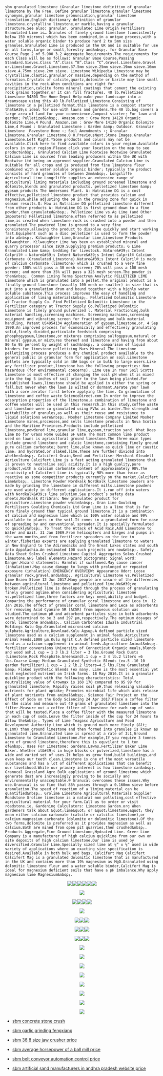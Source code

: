 
```
sbm granulated limestone iGranular limestone definition of granular limestone by The Free. Define granular limestone.granular limestone synonyms,granular limestone pronunciation,granular limestone translation,English dictionary definition of granular limestone.crystalline limestone,or marble,having a granular structure.See also: granular. Granulated Lime Origin Fertilisers Granulated Lime is… Granules of finely ground limestone (consistently below 150 microns) which has been combined,in a unique process,with a water soluble organic binder to produce hard 2 to 5mm size granules.Granulated Lime is produced in the UK and is suitable for use on all farms,large or small,forestry and&nbsp;. for Granular Base Course Page 2 of 5.900 3.2 Aggregate Requirements.The requirements for each Class will be as follows: Granular Base Course.Passing Standard.Sieves.Class “A”.Class “B”.Class “C”.Gravel.Limestone.Gravel or.Limestone.Gravel.Limestone.37.5mm sieve.25mm sieve.19mm sieve.16mm sieve.4.75mm sieve.2mm sieve. Limestone Wikipedia Limestone may be crystalline,clastic,granular,or massive,depending on the method of formation.Crystals of calcite,quartz,dolomite or barite may line small cavities in the rock.When conditions are right for precipitation,calcite forms mineral coatings that cement the existing rock grains together,or it can fill fractures. 40 lb.Pelletized Limestone 54803 The Home Depot Help make your landscape into a dreamscape using this 40 lb.Pelletized Limestone.Consisting of limestone in a pelletized format,this limestone is a compost starter that&#39;s ideal for use with lawns and gardens.The 40 lb.bag covers a large area of land for your convenience.Compost starter; For lawn and garden; Pelletized&nbsp;. Amazon.com : Grow More 14120 Organic Dolomite Lime,4 Pound. Amazon.com : Grow More 14120 Organic Dolomite Lime,4 Pound : Granulated Limestone : Garden &amp; Outdoor. Granular Limestone  Pavestone Home ›; Soil Amendments ›; Granular Limestone.Granular Limestone.0 0.PreviousNext.Stone Images.Granular Limestone.Left Right.*Some products and colors may not be available.Click here to find available colors in your region.Available colors in your region.Please click your location on the map to see product&nbsp;. Granulated Calcium Lime Rootwise Rootwise Granulated Calcium Lime is sourced from leading producers within the UK with Rootwise Ltd being an approved supplier.Granulated Calcium Lime is suitable for all crops and is produced from fine limestone flour combined with a water soluble organic binder; typically the product consists of hard granules of between 2mm&nbsp;. Longcliffe Agricultural Lime Longcliffe supplies an extensive range of agricultural liming materials including ground screened limestone and dolomite,blends and granulated products. pelletized limestone &amp; gypsum products The Andersons Plant. A: NutraLime DG is a cost effective,pelletized limestone product that provides calcium and magnesium,while adjusting the pH in the growing zone for quick in season results.Q: How is NutraLime DG pelletized limestone different from other products A: NutraLime DG is first ground down to a fine powder,then granulated&nbsp;. Pelletized Lime vs.Ag Lime (and Other Imposters) Pelletized limestone,often referred to as pelletized lime,is created when limestone rock is crushed into a powder and then granulated.The powdered lime is ground to a very fine consistency,allowing the product to dissolve quickly and start working fast.Equipment such as a disc pelletizer is used to form the powder into a&nbsp;. Kilwaughter Lime,Granular Lime,Limestone Products Kilwaughter. Kilwaughter Lime has been an established mineral and quarry processor since 1939.Supplying premium products; G Lime Granulated Lime &amp; bedding for livestock. Nature&#39;s Intent Calpril® — Nature&#39;s Intent Nature&#39;s Intent Calpril® Calcium Carbonate (Granulated Limestone).Nature&#39;s Intent Calpril® is made of calcium carbonate (limestone) which is crushed to a very fine powder: 100% will pass a 30 mesh screen; 70% will pass a 100 mesh screen; and more than 35% will pass a 325 mesh screen.The powder is then&nbsp;. Common Liming Terms Spectrum Analytic PELLETIZED LIME Limestone which is granulated into a pellet.The original product is a finally ground limestone (usually 100 mesh or smaller) in size that is put into a granulation drum and bound together with a highly water soluble substance.This process improves the easy of handling and application of liming materials&nbsp;. Pelletized Dolomitic Limestone at Tractor Supply Co. Find Pelletized Dolomitic Limestone in the Fertilizer category at Tractor Supply Co.Pelletized Dolomitic Limestone is finely ground pulverized l. Material Fractioning,bulk material handling,screening machines. Screening machines,screening equipment and vibrating screen for fractioning and bulk material handling. Patent US4954134 Agglomeration of gypsum,limestone,or. 4 Sep 1990.An improved process for economically and effectively granulating solid,finely divided,particulate feedstock comprising phosphogypsum,limestone,or mixtures comprising sulfogypsum,natural or mineral gypsum,or mixtures thereof and limestone and having from about 80 to 95 percent by weight of such&nbsp;. a comparison of liquid binders for limestone pelletizing Mars Mineral The Limestone pelletizing process produces a dry chemical product available to the general public in granular form for application on soil.Limestone pellets are typically sold in 40# bags or in bulk to large users.Like any fertilizer product,limestone has the following properties: Non hazardous (for environmental concerns). Lime Use In Your Soil Scotts Limestone is most effective at changing the soil pH when it is mixed into the top 5 inches of soil prior to the lawn being planted.For established lawns,limestone should be applied in either the spring or fall,but never when the lawn is wilted or dormant.Aerate your lawn with a core aerator first before applying the lime. Co granulation of limestone and coffee waste ScienceDirect.com In order to improve the adsorption properties of the limestone,a combination of limestone and coffee wastes will be used in this research.In this study,coffee waste and limestone were co granulated using PVAc as binder.The strength and wettability of granules,as well as their reuse and resistance to liquid solutions were&nbsp;. Mosher Limestone Company Limited Mosher Limestone mines,processes,and sells limestone products in Nova Scotia and the Maritime Provinces.Products include pelletized limestone,powdered lime,granular lime,gypsum,traction sand. What Does Lime Do for Grass Home Guides SF Gate The most common lime product used on lawns is agricultural ground limestone.The three main types include ground limestone and calcic limestone,containing finely ground pure calcium carbonate; burnt lime,also known as quick lime or caustic lime; and hydrated,or slaked,lime.These are further divided into whether&nbsp;. Calcifert Grain,Seed and Fertiliser Merchant Gleadell Agriculture Calcifert Lime is a fast acting granulated limestone that is proven to neutralise soil acidity.It is a high quality,pure product,with a calcium carbonate content of approximately 98%.The reactivity of Calcifert Lime is typically 98% more than twice as reactive as some competitor products currently on the market.Calcifert Lime&nbsp;. Limestone Powder Nordkalk Nordkalk limestone powders are made by grinding the limestone in different mills.Limestone powders are used widely in different applications.It i.run off into waters with Nordkalk&#39;s lime solution.See product´s safety data sheets.Nordkalk AtriGran: New granulated product for agriculture.Limestone powder white&nbsp;. Gran Lime Goulding Fertilisers Goulding Chemicals Ltd Gran Lime is a lime that is far more finely ground than typical ground limestone.It is a combination of calcium and magnesium lime which is 100% water soluble and 99% available to plants in the soil.It comes in a granulated form for ease of spreading by and conventional spreader.It is specially formulated to quickly&nbsp;. To Treat the Attack of Acid Rain,Add Limestone to Water and Wait. 31 Jan 1989.From helicopters and barges and pumps in the warm months,and from fertilizer spreaders on the ice in winter,fisheries experts are applying granulated limestone to waters in New England to the Adirondacks and the Great Lakes states and south into Appalachia.An estimated 100 such projects are now&nbsp;. Safety Data Sheet Solms Crushed Limestone Capitol Aggregates Solms Crushed Limestone.GHS label elements.Hazard pictograms: Signal word: Danger.Hazard statements: Harmful if swallowed.May cause cancer (inhalation).May cause damage to lungs with prolonged or repeated exposure (inhalation).EMERGENCY OVERVIEW: Appearance Odor: Loose granular rock,gravel,and&nbsp;. Agricultural Limestone vs.Pelletized Lime Braen Stone 12 Jun 2017.Many people are unsure of the differences between agricultural limestone and pelletized lime.We&#39;ve broken.Pelletized lime is developed through the process of granulating finely ground aglime.When considering agricultural limestone vs.pelletized lime,three factors are key: need,ability and budget. Comparing the performance of granular coral limestone and Leca in. 12 Jan 2016.The effect of granular coral limestone and Leca as adsorbents for removing Acid Cyanine 5R (AC5R) from aqueous solution was studied.The optimum pH and adsorbent particles size in both adsorbents were determined to be 3 and 297 μm,respectively.The optimum dosages of coral limestone and&nbsp;. Calcium Carbonates Idwala Industrial Holdings Kulu Gyp.Granulated micronised calcium sulphate.Agriculture,Download.Kulu Agsup.A defined particle sized limestone used as a calcium supplement in animal feeds.Agriculture Animal Feeds,1000 µm.Kulu Agrit C.A defined particle sized limestone used as a calcium supplement in animal feeds.Agriculture Animal&nbsp;. fertilizer conversions University of Connecticut Organic meals,blends and wood ash.1 cup = 1 3 lb.2 liter = 3 lbs.Ground Rock Dusts (Limestone,Rock Phosphate.Greensand).1 cup = 3 4 lb.2 liters =6 lbs.Coarse &amp; Medium Granulated Synthetic Blends (ex.5 .10 10 garden fertilizer).1 cup = 1 2 lb.2 liters=4.5 lbs.Fine Granulated &amp; Flaked Synthetic Blends (ex many. Lime is the most essential yet most neglected nutrient on Irish farms. 18 May 2016.It is a granular quicklime product with the following characteristics: Total neutralising value of Growmax is 160 170 compared to 95 99 for granulated limestone; Rapidly raises soil pH,thus releasing valuable nutrients for plant uptake; Promotes microbial life which aids release of plant nutrients from animal&nbsp;. Science Fair Project on the Effect of Soda on the Body Sciencing 24 Apr 2017.Place a coffee filter on the scale and measure out 40 grams of granulated limestone into the filter.Measure out a coffee filter of limestone for each cup of soda that will be tested.Place a coffee filter with the measured limestone in each cup of soda.Leave the filter inside of the cup for 24 hours to allow the&nbsp;. Types of Lime Teagasc Agriculture and Food Development Authority Lime which is ground much more finely (&lt; 0.1mm) than ground limestone and then formed into granules is known as granulated lime.Granulated lime is spread at a rate of 3:1,Ground Limestone to Granulated Limestone.For example,If you require 3 tonnes acre of ground limestone,therefore this is equvilant to 1 ton of&nbsp;. Uses For Limestone: Gardens,Lawns,Fertilizer Baker Lime Baker. Whether it&#39;s in huge blocks or pulverized,limestone has a wide and varied set of uses.It helps us grow food,build buildings,and even keep our teeth clean.Limestone is one of the most versatile substances and has a lot of different applications that can benefit our livelihood.While our primary interest is how limestone can&nbsp;. Granucal Grassland Agro Bulk applications of ground limestone which generate dust are increasingly proving to be socially and environmentally unacceptable.® Granucal overcomes these issues.Why use.Granucal is so fine that 85% passes through a 0.160mm sieve before granulation.The speed of reaction of a liming material can be quantified&nbsp;. Grolime Limestone Agricultural Materials Supplier Roadstone Grolime limestone is a natural non polluting,cost effective agricultural material for your farm.Call us to order or visit roadstone.ie. Gardening Calculators: Limestone Garden.org When gardeners talk about &quot;lime&quot; or &quot;limestone,&quot; they mean either calcium carbonate (calcite or calcitic limestone),or calcium magnesium carbonate (dolomite or dolomitic limestone).Of the two forms,dolomite is preferred as it provides magnesium as well as calcium.Both are mined from open pit quarries,then crushed&nbsp;. Products Aggregate,Fine Ground Limestone,Hydrated Lime. Greer Lime Company is a manufacturer of high calcium quicklime from our own on site deposits of high calcium limestone.Our lime is used by diversified.Granular Lime.Specially sized lime at ¼” x ⅛” used in wide variety of applications where an exacting size specification is desired.Available in both bulk and bags. Calcifert Mag Calcifert Calcifert Mag is a granulated dolomitic limestone that is manufactured in the UK and contains more than 19% magnesium as MgO.Granulated using dolomitic limestone flour and a water soluble binder,Calcifert Mag is ideal for magnesium deficient soils that have a pH imbalance.Why apply magnesium lime Magnesium&nbsp;. 
```

<div align="center">
  
<a rel="nofollow" href="https://m.shibang-china.com?f=github&k=sbm+granulated+limestone+i"><img src="https://static.shibang-china.com/en/l.png"></a><img src="https://static.shibang-china.com/en/hw.png"><a rel="nofollow" href="https://m.shibang-china.com/product/?f=github&k=sbm+granulated+limestone+i"><img src="https://static.shibang-china.com/en/p.png"></a><a rel="nofollow" href="https://m.shibang-china.com/cases/?f=github&k=sbm+granulated+limestone+i"><img src="https://static.shibang-china.com/en/c.png"></a><a rel="nofollow" href="https://m.shibang-china.com/news/?f=github&k=sbm+granulated+limestone+i"><img src="https://static.shibang-china.com/en/n.png"></a><a rel="nofollow" href="https://m.shibang-china.com?f=github&k=sbm+granulated+limestone+i"><img src="https://static.shibang-china.com/en/m.png"></a>

<a rel="nofollow" href="https://m.shibang-china.com/product/?f=github&k=sbm+granulated+limestone+i"><img src="https://static.shibang-china.com/en/b.jpg"></a>
  
<a rel="nofollow" href="https://m.shibang-china.com/solution-aggregate.html?f=github&k=sbm+granulated+limestone+i"><img src="https://static.shibang-china.com/en/a.jpg"></a><a rel="nofollow" href="https://m.shibang-china.com/solution-mine.html?f=github&k=sbm+granulated+limestone+i"><img src="https://static.shibang-china.com/en/m.jpg"></a><a rel="nofollow" href="https://m.shibang-china.com/solution-mill.html?f=github&k=sbm+granulated+limestone+i"><img src="https://static.shibang-china.com/en/g.jpg"></a><a rel="nofollow" href="https://m.shibang-china.com/solution-epc.html?f=github&k=sbm+granulated+limestone+i"><img src="https://static.shibang-china.com/en/e.jpg"></a>

<a rel="nofollow" href="https://m.shibang-china.com/product/?f=github&k=sbm+granulated+limestone+i"><img src="https://static.shibang-china.com/en/a-p.png"></a>

<a rel="nofollow" href="https://m.shibang-china.com/product/crusher/c6x.html?f=github&k=sbm+granulated+limestone+i"><img src="https://static.shibang-china.com/en/j.jpg"></a><a rel="nofollow" href="https://m.shibang-china.com/product/crusher/ci5x.html?f=github&k=sbm+granulated+limestone+i"><img src="https://static.shibang-china.com/en/i.jpg"></a><a rel="nofollow" href="https://m.shibang-china.com/product/crusher/hst.html?f=github&k=sbm+granulated+limestone+i"><img src="https://static.shibang-china.com/en/c.jpg"></a>

<a rel="nofollow" href="https://m.shibang-china.com/product/mill/mtw.html?f=github&k=sbm+granulated+limestone+i"><img src="https://static.shibang-china.com/en/mtw.jpg"></a><a rel="nofollow" href="https://m.shibang-china.com/product/mill/scm.html?f=github&k=sbm+granulated+limestone+i"><img src="https://static.shibang-china.com/en/scm.jpg"></a><a rel="nofollow" href="https://m.shibang-china.com/product/mill/lm.html?f=github&k=sbm+granulated+limestone+i"><img src="https://static.shibang-china.com/en/lm.jpg"></a>

<a rel="nofollow" href="https://m.shibang-china.com/product/sand/vsi6x.html?f=github&k=sbm+granulated+limestone+i"><img src="https://static.shibang-china.com/en/6x.jpg"></a><a rel="nofollow" href="https://m.shibang-china.com/product/sand/vu.html?f=github&k=sbm+granulated+limestone+i"><img src="https://static.shibang-china.com/en/vu.jpg"></a><a rel="nofollow" href="https://m.shibang-china.com/product/mobile/klun.html?f=github&k=sbm+granulated+limestone+i"><img src="https://static.shibang-china.com/en/k.jpg"></a>

<a rel="nofollow" href="https://m.shibang-china.com/cases/?f=github&k=sbm+granulated+limestone+i"><img src="https://static.shibang-china.com/en/case.png"></a>

<a rel="nofollow" href="https://m.shibang-china.com/cases/aggregate/202.html?f=github&k=sbm+granulated+limestone+i"><img src="https://static.shibang-china.com/en/c-1.jpg"></a>

<a rel="nofollow" href="https://m.shibang-china.com/cases/aggregate/203.html?f=github&k=sbm+granulated+limestone+i"><img src="https://static.shibang-china.com/en/c-2.jpg"></a>

<a rel="nofollow" href="https://m.shibang-china.com/cases/mill/123.html?f=github&k=sbm+granulated+limestone+i"><img src="https://static.shibang-china.com/en/c-3.jpg"></a>

<a rel="nofollow" href="https://m.shibang-china.com/contact_us.html?f=github&k=sbm+granulated+limestone+i"><img src="https://static.shibang-china.com/en/contact.png"></a>

<a rel="nofollow" href="https://swt.shibang-china.com/?f=github&k=sbm+granulated+limestone+i"><img src="https://static.shibang-china.com/en/chat.png"></a>

<a rel="nofollow" href="https://whatsapp.shibangsoft.com/WhatsApp.php?f=github&k=sbm+granulated+limestone+i"><img src="https://static.shibang-china.com/en/whatsapp.png"></a>

<a rel="nofollow" href="https://m.shibang-china.com/?f=github&k=sbm+granulated+limestone+i"><img src="https://static.shibang-china.com/en/website.png"></a>

</div>


* [sbm concrete stone crush](sbm%20concrete%20stone%20crush.md)

* [sbm garlic grinding fengxiang](sbm%20garlic%20grinding%20fengxiang.md)

* [sbm 36 8 size jaw crusher price](sbm%2036%208%20size%20jaw%20crusher%20price.md)

* [sbm average horsepower of a ball mill price](sbm%20average%20horsepower%20of%20a%20ball%20mill%20price.md)

* [sbm belt conveyor automation control price](sbm%20belt%20conveyor%20automation%20control%20price.md)

* [sbm artificial sand manufacturers in andhra pradesh website price](sbm%20artificial%20sand%20manufacturers%20in%20andhra%20pradesh%20website%20price.md)